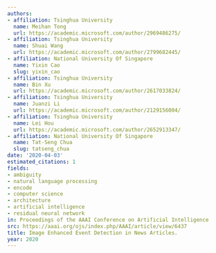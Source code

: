 ```yaml
---
authors:
- affiliation: Tsinghua University
  name: Meihan Tong
  url: https://academic.microsoft.com/author/2969486275/
- affiliation: Tsinghua University
  name: Shuai Wang
  url: https://academic.microsoft.com/author/2799682445/
- affiliation: National University Of Singapore
  name: Yixin Cao
  slug: yixin_cao
- affiliation: Tsinghua University
  name: Bin Xu
  url: https://academic.microsoft.com/author/2617033824/
- affiliation: Tsinghua University
  name: Juanzi Li
  url: https://academic.microsoft.com/author/2129156004/
- affiliation: Tsinghua University
  name: Lei Hou
  url: https://academic.microsoft.com/author/2652913347/
- affiliation: National University Of Singapore
  name: Tat-Seng Chua
  slug: tatseng_chua
date: '2020-04-03'
estimated_citations: 1
fields:
- ambiguity
- natural language processing
- encode
- computer science
- architecture
- artificial intelligence
- residual neural network
in: Proceedings of the AAAI Conference on Artificial Intelligence
src: https://aaai.org/ojs/index.php/AAAI/article/view/6437
title: Image Enhanced Event Detection in News Articles.
year: 2020
---
```

